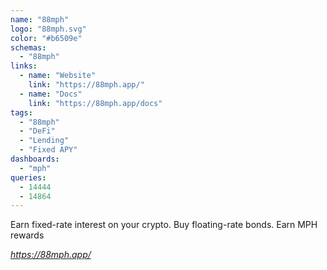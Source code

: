 ```yaml
---
name: "88mph"
logo: "88mph.svg"
color: "#b6509e"
schemas:
  - "88mph"
links:
  - name: "Website"
    link: "https://88mph.app/"
  - name: "Docs"
    link: "https://88mph.app/docs"
tags:
  - "88mph"
  - "DeFi"
  - "Lending"
  - "Fixed APY"
dashboards:
  - "mph"
queries:
  - 14444
  - 14864
---
```


Earn fixed-rate interest on your crypto. Buy floating-rate bonds. Earn MPH rewards

*https://88mph.app/*
